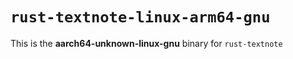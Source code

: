 # `rust-textnote-linux-arm64-gnu`

This is the **aarch64-unknown-linux-gnu** binary for `rust-textnote`
